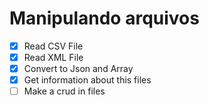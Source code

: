 # Manipulando arquivos 


- [X] Read CSV File
- [X] Read XML File
- [X] Convert to Json and Array
- [X] Get information about this files
- [ ] Make a crud in files
